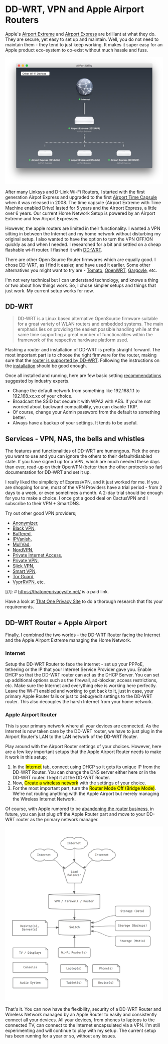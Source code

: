 # DD-WRT, VPN and Apple Airport Routers

Apple's [Airport Extreme](http://www.apple.com/airport-extreme/) and [Airport Express](http://www.apple.com/airport-express/) are brilliant at what they do. They are secure, yet easy to set up and maintain. Well, you do not need to maintain them - they tend to just keep working. It makes it super easy for an Apple product eco-system to co-exist without much hassle and fuss.

![Airport Wireless)](/static/2016/airport-wireless.jpg)

After many Linksys and D-Link Wi-Fi Routers, I started with the first generation Airpot Express and upgraded to the first [Airport Time Capsule](http://www.apple.com/airport-time-capsule/) when it was released in 2008. The time capsule (Airport Extreme with Time Machine enabled Drive) lasted for 5 years and the Airport Express, a little over 6 years. Our current Home Network Setup is powered by an Airport Extreme and few Airport Expresses.

However, the apple routers are limited in their functionality. I wanted a VPN sitting in between the Internet and my home network without disturbing my original setup. I also wanted to have the option to turn the VPN OFF/ON quickly as and when I needed. I researched for a bit and settled on a cheap flashable wi-fi router. I flashed it with [DD-WRT](http://www.dd-wrt.com/).

There are other Open Source Router firmwares which are equally good. I chose DD-WRT, as I find it easier, and have used it earlier. Some other alternatives you might want to try are - [Tomato](http://www.polarcloud.com/tomato), [OpenWRT](https://openwrt.org/), [Gargoyle](http://www.gargoyle-router.com/), etc.

I'm not very technical but I can understand technology, and knows a thing or two about how things work. So, I chose simpler setups and things that just work. My current setup works for now.

## DD-WRT

> DD-WRT is a Linux based alternative OpenSource firmware suitable for a great variety of WLAN routers and embedded systems. The main emphasis lies on providing the easiest possible handling while at the same time supporting a great number of functionalities within the framework of the respective hardware platform used.

Flashing a router and installation of DD-WRT is pretty straight forward. The most important part is to choose the right firmware for the router, making sure that the [router is supported by DD-WRT](http://www.dd-wrt.com/site/support/router-database). Following the instructions on the [installation](http://www.dd-wrt.com/wiki/index.php/Installation) should be good enough.

Once all installed and running, here are few basic setting [recommendations](http://dfarq.homeip.net/recommended-dd-wrt-settings/) suggested by industry experts.

- Change the default network from something like 192.168.1.1 to 192.168.xx.xx of your choice.
- Broadcast the SSID but secure it with WPA2 with AES. If you're not worried about backward compatibility, you can disable TKIP.
- Of course, change your Admin password from the default to something better.
- Always have a backup of your settings. It tends to be useful.

## Services - VPN, NAS, the bells and whistles

The features and functionalities of DD-WRT are humongous. Pick the ones you want to use and you can ignore the others to their default/disabled state. If you have signed up for a VPN, which are much needed these days than ever, read-up on their OpenVPN (better than the other protocols so far) documentation for DD-WRT and set it up.

I really liked the simplicity of ExpressVPN, and it just worked for me. If you are shopping for one, most of the VPN Providers have a trial period - from 2 days to a week, or even sometimes a month. A 2-day trial should be enough for you to make a choice. I once got a good deal on CactusVPN and I subscribe to their VPN + SmartDNS.

Try out other good VPN providers;

- [Anonymizer](https://www.anonymizer.com/),
- [Black VPN](https://www.blackvpn.com/),
- [Buffered](https://buffered.com/),
- [IPVanish](https://www.ipvanish.com/),
- [MullVad](https://mullvad.net/),
- [NordVPN](http://nordvpn.com/?ref=144199368),
- [Private Internet Access](https://www.privateinternetaccess.com/),
- [Private VPN](https://privatevpn.com/),
- [Slick VPN](https://www.slickvpn.com/),
- [Smart VPN](https://www.smartvpn.com/),
- [Tor Guard](https://torguard.net/),
- [VyprRVPN](https://www.goldenfrog.com/vyprvpn), etc.

[//]: # https://thatoneprivacysite.net/ is a paid link.

Have a look at [That One Privacy Site](https://thatoneprivacysite.net/) to do a thorough research that fits your requirements.

## DD-WRT Router + Apple Airport

Finally, I combined the two worlds - the DD-WRT Router facing the Internet and the Apple Airport Extreme managing the Home Network.

### Internet

Setup the DD-WRT Router to face the internet - set up your PPPoE, tethering or the IP that your Internet Service Provider gave you. Enable DHCP so that the DD-WRT router can act as the DHCP Server. You can set up additional options such as the firewall, ad-blocker, access restrictions, etc. Make sure the Internet and everything else is working here perfectly. Leave the Wi-Fi enabled and working to get back to it, just in case, your primary Apple Router fails or just to debug/edit settings to the DD-WRT router. This also decouples the harsh Internet from your home network.

### Apple Airport Router

This is your primary network where all your devices are connected. As the Internet is now taken care by the DD-WRT router, we have to just plug in the Airport Router's LAN to the LAN network of the DD-WRT Router.

Play around with the Airport Router settings of your choices. However, here are a few key important setups that the Apple Airport Router needs to make it work in this setup;

1. In the <mark>Internet</mark> tab, connect using DHCP so it gets its unique IP from the DD-WRT Router. You can change the DNS server either here or in the DD-WRT router. I kept it at the DD-WRT Router.
1. Now, <mark>Create a wireless network</mark> with the settings of your choice.
1. For the most important part, turn the <mark>Router Mode Off (Bridge Mode)</mark>. We're not routing anything with the Apple Airport but merely managing the Wireless Internet Network.

Of course, with Apple rumored to be [abandoning the router business](https://www.bloomberg.com/news/articles/2016-11-21/apple-said-to-abandon-development-of-wireless-routers-ivs0ssec), in future, you can just plug off the Apple Router part and move to your DD-WRT router as the primary network manager.

![Oinam Home Network)](/static/2016/oinam-home-network.png)

That's it. You can now have the flexibility, security of a DD-WRT Router and Wireless Network managed by an Apple Router to easily and consistently connect all your devices. All your devices, from phones to laptops to the connected TV, can connect to the Internet encapsulated via a VPN. I'm still experimenting and will continue to play with my setup. The current setup has been running for a year or so, without any issues.